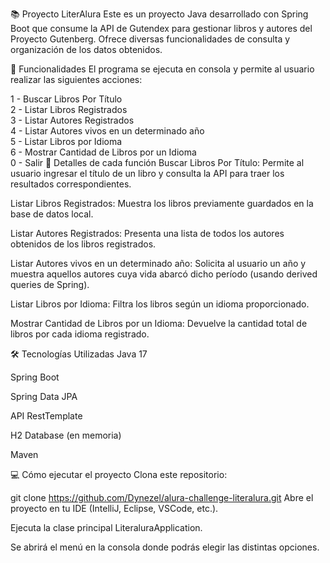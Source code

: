 📚 Proyecto LiterAlura
Este es un proyecto Java desarrollado con Spring Boot que consume la API de Gutendex para gestionar libros y autores del Proyecto Gutenberg. Ofrece diversas funcionalidades de consulta y organización de los datos obtenidos.

🚀 Funcionalidades
El programa se ejecuta en consola y permite al usuario realizar las siguientes acciones:

1 - Buscar Libros Por Título  
2 - Listar Libros Registrados  
3 - Listar Autores Registrados  
4 - Listar Autores vivos en un determinado año  
5 - Listar Libros por Idioma  
6 - Mostrar Cantidad de Libros por un Idioma  
0 - Salir
📌 Detalles de cada función
Buscar Libros Por Título: Permite al usuario ingresar el título de un libro y consulta la API para traer los resultados correspondientes.

Listar Libros Registrados: Muestra los libros previamente guardados en la base de datos local.

Listar Autores Registrados: Presenta una lista de todos los autores obtenidos de los libros registrados.

Listar Autores vivos en un determinado año: Solicita al usuario un año y muestra aquellos autores cuya vida abarcó dicho período (usando derived queries de Spring).

Listar Libros por Idioma: Filtra los libros según un idioma proporcionado.

Mostrar Cantidad de Libros por un Idioma: Devuelve la cantidad total de libros por cada idioma registrado.

🛠 Tecnologías Utilizadas
Java 17

Spring Boot

Spring Data JPA

API RestTemplate

H2 Database (en memoria)

Maven

💻 Cómo ejecutar el proyecto
Clona este repositorio:

git clone https://github.com/Dynezel/alura-challenge-literalura.git
Abre el proyecto en tu IDE (IntelliJ, Eclipse, VSCode, etc.).

Ejecuta la clase principal LiteraluraApplication.

Se abrirá el menú en la consola donde podrás elegir las distintas opciones.
